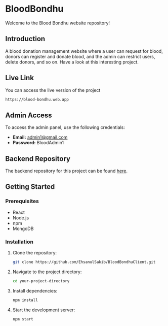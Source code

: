 # BloodBondhu

Welcome to the Blood Bondhu website repository!

## Introduction

A blood donation management website where a user can request for blood, donors can register and donate blood, and the admin can restrict users, delete donors, and so on. Have a look at this interesting project.

## Live Link

You can access the live version of the project
```sh
https://blood-bondhu.web.app
```

## Admin Access

To access the admin panel, use the following credentials:

- **Email:** admin1@gmail.com
- **Password:** BloodAdmin1

## Backend Repository

The backend repository for this project can be found [here](https://github.com/EhsanulSakib/BloodBondhuServer).

## Getting Started

### Prerequisites

- React
- Node.js
- npm
- MongoDB

### Installation

1. Clone the repository:
    ```sh
    git clone https://github.com/EhsanulSakib/BloodBondhuClient.git
    ```

2. Navigate to the project directory:
    ```sh
    cd your-project-directory
    ```

3. Install dependencies:
    ```sh
    npm install
    ```

4. Start the development server:
    ```sh
    npm start
    ```
